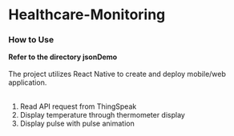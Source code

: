 # Healthcare-Monitoring

### How to Use
**Refer to the directory jsonDemo**
<br></br>
The project utilizes React Native to create and deploy mobile/web application.
<br></br>
1. Read API request from ThingSpeak
2. Display temperature through thermometer display
3. Display pulse with pulse animation
